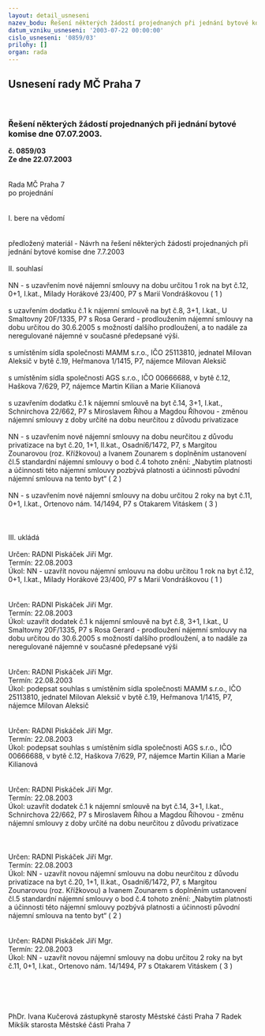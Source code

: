 ```yaml
---
layout: detail_usneseni
nazev_bodu: Řešení některých žádostí projednaných při jednání bytové komise dne 07.07.2003.
datum_vzniku_usneseni: '2003-07-22 00:00:00'
cislo_usneseni: '0859/03'
prilohy: []
organ: rada
---
```

<div id="ucUsn_pList" class="usn">
	<span><h2>Usnesení rady MČ Praha 7 </h2>
<br></span><div class="standBody">
<span><h3>Řešení některých žádostí projednaných při jednání bytové komise dne 07.07.2003.</h3></span><div class="center">
		<strong>č. 0859/03</strong><br>
	</div>
<div class="center">
		<strong>Ze dne 22.07.2003</strong><br><br>
	</div>
<br>Rada MČ Praha 7<br>po projednání<br><br><br>I.	bere na vědomí<br><br> <br>předložený materiál - Návrh na řešení některých žádostí projednaných při jednání bytové komise dne 7.7.2003<br><br>II.	souhlasí <br><br>NN - s uzavřením nové nájemní smlouvy na dobu určitou 1 rok na byt č.12, 0+1, I.kat., Milady Horákové 23/400, P7 s Marií Vondráškovou  ( 1 )<br><br>s uzavřením dodatku č.1 k nájemní smlouvě na byt č.8, 3+1, I.kat., U Smaltovny 20F/1335, P7 s Rosa Gerard - prodloužením nájemní smlouvy na dobu určitou do 30.6.2005 s možností dalšího prodloužení, a to nadále za neregulované nájemné v současné předepsané výši.<br><br>s umístěním sídla společnosti MAMM s.r.o., IČO 25113810, jednatel Milovan Aleksič v bytě č.19, Heřmanova 1/1415, P7, nájemce Milovan Aleksič<br><br>s umístěním sídla společnosti AGS s.r.o., IČO 00666688, v bytě č.12, Haškova 7/629, P7, nájemce Martin Kilian a Marie Kilianová<br><br>s uzavřením dodatku č.1 k nájemní smlouvě na byt č.14, 3+1, I.kat., Schnirchova 22/662, P7 s Miroslavem Říhou a Magdou Říhovou - změnou nájemní smlouvy z doby určité na dobu neurčitou z důvodu privatizace<br><br>NN - s uzavřením nové nájemní smlouvy na dobu neurčitou z důvodu privatizace na byt č.20, 1+1, II.kat., Osadní6/1472, P7, s Margitou Zounarovou (roz. Křížkovou) a Ivanem Zounarem s doplněním ustanovení čl.5 standardní nájemní smlouvy o bod č.4 tohoto znění: „Nabytím platnosti a účinnosti této nájemní smlouvy pozbývá platnosti a účinnosti původní nájemní smlouva na tento byt“  ( 2 )<br><br>NN - s uzavřením nové nájemní smlouvy na dobu určitou 2 roky na byt č.11, 0+1, I.kat., Ortenovo nám. 14/1494, P7 s Otakarem Vitáskem ( 3 )<br><br><br><br>III.	ukládá <br><br>Určen:	RADNI Piskáček Jiří Mgr.<br>Termín: 22.08.2003<br>Úkol:	NN - uzavřít novou nájemní smlouvu na dobu určitou 1 rok na byt č.12, 0+1, I.kat., Milady Horákové 23/400, P7 s Marií Vondráškovou  ( 1 )<br> <br><br>Určen:	RADNI Piskáček Jiří Mgr.<br>Termín: 22.08.2003<br>Úkol:	uzavřít dodatek č.1 k nájemní smlouvě na byt č.8, 3+1, I.kat., U Smaltovny 20F/1335, P7 s Rosa Gerard - prodloužení nájemní smlouvy na dobu určitou do 30.6.2005 s možností dalšího prodloužení, a to nadále za neregulované nájemné v současné předepsané výši <br> <br><br>Určen:	RADNI Piskáček Jiří Mgr.<br>Termín: 22.08.2003<br>Úkol:	podepsat souhlas s umístěním sídla společnosti MAMM s.r.o., IČO 25113810, jednatel Milovan Aleksič v bytě č.19, Heřmanova 1/1415, P7, nájemce Milovan Aleksič<br> <br><br>Určen:	RADNI Piskáček Jiří Mgr.<br>Termín: 22.08.2003<br>Úkol:	podepsat souhlas s umístěním sídla společnosti AGS s.r.o., IČO 00666688, v bytě č.12, Haškova 7/629, P7, nájemce Martin Kilian a Marie Kilianová<br> <br><br>Určen:	RADNI Piskáček Jiří Mgr.<br>Termín: 22.08.2003<br>Úkol:	uzavřít dodatek č.1 k nájemní smlouvě na byt č.14, 3+1, I.kat., Schnirchova 22/662, P7 s Miroslavem Říhou a Magdou Říhovou - změnu nájemní smlouvy z doby určité na dobu neurčitou z důvodu privatizace<br> <br><br><br>Určen:	RADNI Piskáček Jiří Mgr.<br>Termín: 22.08.2003<br>Úkol:	NN - uzavřít novou nájemní smlouvu na dobu neurčitou z důvodu privatizace na byt č.20, 1+1, II.kat., Osadní6/1472, P7, s Margitou Zounarovou (roz. Křížkovou) a Ivanem Zounarem s doplněním ustanovení čl.5 standardní nájemní smlouvy o bod č.4 tohoto znění: „Nabytím platnosti a účinnosti této nájemní smlouvy pozbývá platnosti a účinnosti původní nájemní smlouva na tento byt“  ( 2 )<br> <br><br>Určen:	RADNI Piskáček Jiří Mgr.<br>Termín: 22.08.2003<br>Úkol:	NN - uzavřít novou nájemní smlouvy na dobu určitou 2 roky na byt č.11, 0+1, I.kat., Ortenovo nám. 14/1494, P7 s Otakarem Vitáskem ( 3 )<br> <br><br><br> <br>	<br>PhDr. Ivana Kučerová zástupkyně starosty Městské části Praha 7	 Radek Mikšík starosta Městské části Praha 7<br>	<br><br>
</div>
</div>